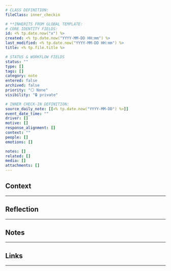 ```yaml
---
# CLASS DEFINITION:
fileClass: inner_checkin

# **INHERITS FROM GLOBAL TEMPLATE:
# CORE IDENTITY FIELDS:
id: <% tp.date.now("x") %>
created: <% tp.date.now("YYYY-MM-DD HH:mm") %>
last_modified: <% tp.date.now("YYYY-MM-DD HH:mm") %>
title: <% tp.file.title %>

# STATUS & WORKFLOW FIELDS
status: ""
type: []
tags: []
category: note
entered: false
archived: false
priority: "⚪ None"
visibility: "🔒 private"

# INNER CHECK-IN DEFINITION:
source_daily_note: [[<% tp.date.now("YYYY-MM-DD") %>]]
event_date_time: ""
driver: []
motive: []
response_alignment: []
context: ""
people: []
emotions: []

notes: []
related: []
media: []
attachments: []
---
```


## Context
---


## Reflection
---


## Notes 
---


## Links
---


